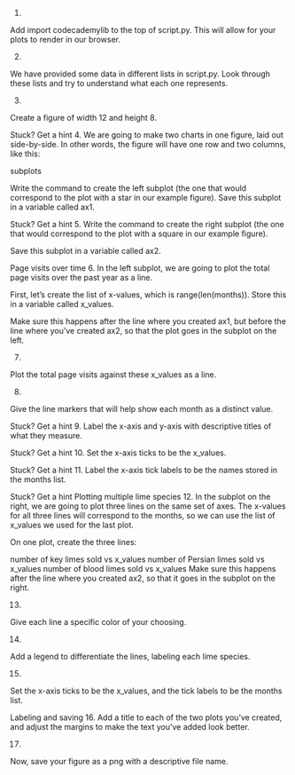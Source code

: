 1.
Add import codecademylib to the top of script.py. This will allow for your plots to render in our browser.

2.
We have provided some data in different lists in script.py. Look through these lists and try to understand what each one represents.

3.
Create a figure of width 12 and height 8.


Stuck? Get a hint
4.
We are going to make two charts in one figure, laid out side-by-side. In other words, the figure will have one row and two columns, like this:

subplots

Write the command to create the left subplot (the one that would correspond to the plot with a star in our example figure). Save this subplot in a variable called ax1.


Stuck? Get a hint
5.
Write the command to create the right subplot (the one that would correspond to the plot with a square in our example figure).

Save this subplot in a variable called ax2.

Page visits over time
6.
In the left subplot, we are going to plot the total page visits over the past year as a line.

First, let’s create the list of x-values, which is range(len(months)). Store this in a variable called x_values.

Make sure this happens after the line where you created ax1, but before the line where you’ve created ax2, so that the plot goes in the subplot on the left.

7.
Plot the total page visits against these x_values as a line.

8.
Give the line markers that will help show each month as a distinct value.


Stuck? Get a hint
9.
Label the x-axis and y-axis with descriptive titles of what they measure.


Stuck? Get a hint
10.
Set the x-axis ticks to be the x_values.


Stuck? Get a hint
11.
Label the x-axis tick labels to be the names stored in the months list.


Stuck? Get a hint
Plotting multiple lime species
12.
In the subplot on the right, we are going to plot three lines on the same set of axes. The x-values for all three lines will correspond to the months, so we can use the list of x_values we used for the last plot.

On one plot, create the three lines:

number of key limes sold vs x_values
number of Persian limes sold vs x_values
number of blood limes sold vs x_values
Make sure this happens after the line where you created ax2, so that it goes in the subplot on the right.

13.
Give each line a specific color of your choosing.

14.
Add a legend to differentiate the lines, labeling each lime species.

15.
Set the x-axis ticks to be the x_values, and the tick labels to be the months list.

Labeling and saving
16.
Add a title to each of the two plots you’ve created, and adjust the margins to make the text you’ve added look better.

17.
Now, save your figure as a png with a descriptive file name.
